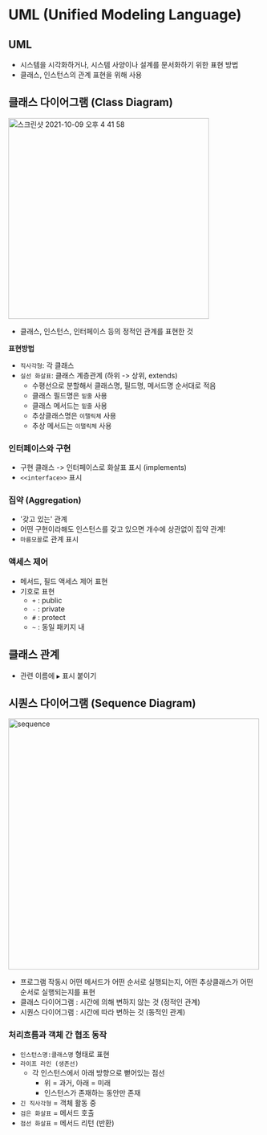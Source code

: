 # UML (Unified Modeling Language)

## UML

- 시스템을 시각화하거나, 시스템 사양이나 설계를 문서화하기 위한 표현 방법
- 클래스, 인스턴스의 관계 표현을 위해 사용

## 클래스 다이어그램 (Class Diagram)

<img width="400" alt="스크린샷 2021-10-09 오후 4 41 58" src="https://user-images.githubusercontent.com/63178953/136649211-7d5c5a55-6e6d-4db6-9f1c-84c4d241c96c.png">

- 클래스, 인스턴스, 인터페이스 등의 정적인 관계를 표현한 것

**표현방법**

- `직사각형`: 각 클래스
- `실선 화살표`: 클래스 계층관계 (하위 -> 상위, extends)
  - 수평선으로 분할해서 클래스명, 필드명, 메서드명 순서대로 적음
  - 클래스 필드명은 `밑줄` 사용
  - 클래스 메서드는 `밑줄` 사용
  - 추상클래스명은 `이탤릭체` 사용
  - 추상 메서드는 `이탤릭체` 사용

### 인터페이스와 구현

- 구현 클래스 -> 인터페이스로 화살표 표시 (implements)
- `<<interface>>` 표시

### 집약 (Aggregation)

- '갖고 있는' 관계
- 어떤 구현이라해도 인스턴스를 갖고 있으면 개수에 상관없이 집약 관계!
- `마름모꼴`로 관계 표시

### 액세스 제어

- 메서드, 필드 액세스 제어 표현
- 기호로 표현
  - `+` : public
  - `-` : private
  - `#` : protect
  - `~` : 동일 패키지 내

## 클래스 관계

- 관련 이름에 `▶` 표시 붙이기

## 시퀀스 다이어그램 (Sequence Diagram)

<img width="500" alt="sequence" src="https://user-images.githubusercontent.com/63178953/136650618-b809ea92-23ef-47f6-a2a2-bece27b47ad6.png">

- 프로그램 작동시 어떤 메서드가 어떤 순서로 실행되는지, 어떤 추상클래스가 어떤 순서로 실행되는지를 표현
- 클래스 다이어그램 : 시간에 의해 변하지 않는 것 (정적인 관계)
- 시퀀스 다이어그램 : 시간에 따라 변하는 것 (동적인 관계)

### 처리흐름과 객체 간 협조 동작

- `인스턴스명:클래스명` 형태로 표현
- `라이프 라인 (생존선)`
  - 각 인스턴스에서 아래 방향으로 뻗어있는 점선
    - 위 = 과거, 아래 = 미래
    - 인스턴스가 존재하는 동안만 존재
- `긴 직사각형` = 객체 활동 중
- `검은 화살표` = 메서드 호출
- `점선 화살표` = 메서드 리턴 (반환)

